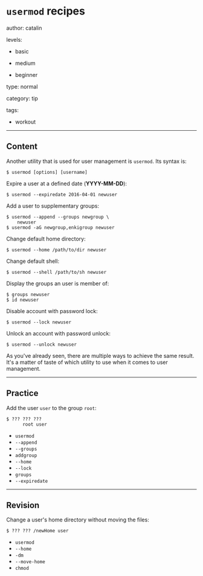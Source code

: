 # `usermod` recipes
author: catalin

levels:

  - basic

  - medium

  - beginner

type: normal

category: tip

tags:
  - workout
---
## Content

Another utility that is used for user management is `usermod`. Its syntax is:
```
$ usermod [options] [username]
```

Expire a user at a defined date (**YYYY-MM-DD**):
```
$ usermod --expiredate 2016-04-01 newuser
```

Add a user to supplementary groups:
```
$ usermod --append --groups newgroup \
    newuser
$ usermod -aG newgroup,enkigroup newuser
```

Change default home directory:
```
$ usermod --home /path/to/dir newuser
```

Change default shell:

```
$ usermod --shell /path/to/sh newuser
```

Display the groups an user is member of:
```
$ groups newuser
$ id newuser
```

Disable account with password lock:
```
$ usermod --lock newuser
```

Unlock an account with password unlock:
```
$ usermod --unlock newuser
```

As you've already seen, there are multiple ways to achieve the same result. It's a matter of taste of which utility to use when it comes to user management.

---
## Practice

Add the user `user` to the group `root`:
```
$ ??? ??? ???
      root user
```

* `usermod`
* `--append`
* `--groups`
* `addgroup`
* `--home`
* `--lock`
* `groups`
* `--expiredate`

---
## Revision

Change a user's home directory without moving the files:
```
$ ??? ??? /newHome user
```
* `usermod`
* `--home`
* `-dm`
* `--move-home`
* `chmod`
